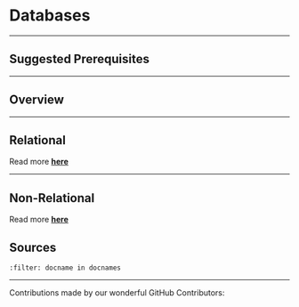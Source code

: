 # Databases

---

## Suggested Prerequisites

---

## Overview

---

## Relational

Read more [**here**](https://makeuseofdata/data_collection/databases/relational/index.html)

---

## Non-Relational

Read more [**here**](https://makeuseofdata/data_collection/databases/non_relational/index.html)

## Sources

```{bibliography}
:filter: docname in docnames
```

---

Contributions made by our wonderful GitHub Contributors: 